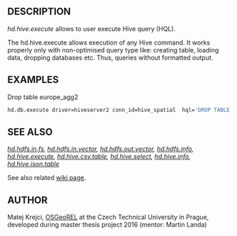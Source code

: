 ## DESCRIPTION

*hd.hive.execute* allows to user execute Hive query (HQL).

The hd.hive.execute allows execution of any Hive command. It works
properly only with non-optimised query type like: creating table,
loading data, dropping databases etc. Thus, queries without formatted
output.

## EXAMPLES

Drop table europe\_agg2

```sh
hd.db.execute driver=hiveserver2 conn_id=hive_spatial  hql='DROP TABLE europe_agg2'
```

## SEE ALSO

*[hd.hdfs.in.fs](hd.hdfs.in.fs.md),
[hd.hdfs.in.vector](hd.hdfs.in.vector.md),
[hd.hdfs.out.vector](hd.hdfs.out.vector.md),
[hd.hdfs.info](hd.hdfs.info.md), [hd.hive.execute](hd.hive.execute.md),
[hd.hive.csv.table](hd.hive.csv.table.md),
[hd.hive.select](hd.hive.select.md), [hd.hive.info](hd.hive.info.md),
[hd.hive.json.table](hd.hive.json.table.md)*

See also related [wiki page](https://grasswiki.osgeo.org/wiki/).

## AUTHOR

Matej Krejci, [OSGeoREL](https://geo.fsv.cvut.cz/gwiki/osgeorel) at the
Czech Technical University in Prague, developed during master thesis
project 2016 (mentor: Martin Landa)
